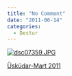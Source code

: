 ```yaml
---
title: "No Comment"
date: "2011-06-14"
categories: 
  - Destur
---
```


[](/uploads/2011/06/dsc07359.jpg "dsc07359.JPG")[![dsc07359.JPG](/uploads/2011/06/dsc07359.jpg)](/uploads/2011/06/dsc07359.jpg "dsc07359.JPG")

[Üsküdar-Mart 2011](/uploads/2011/06/dsc07359.jpg "dsc07359.JPG")[](/uploads/2011/06/dsc07359.jpg "dsc07359.JPG")
